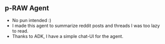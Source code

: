 ## p-RAW Agent

- No pun intended :)
- I made this agent to summarize reddit posts and threads I was too lazy to read.
- Thanks to ADK, I have a simple chat-UI for the agent.

